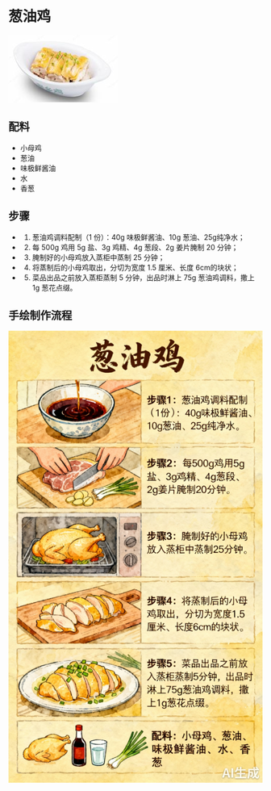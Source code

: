 # 葱油鸡

![葱油鸡](../images/葱油鸡.png)


## 配料
- 小母鸡
- 葱油
- 味极鲜酱油
- 水
- 香葱

## 步骤
- 1. 葱油鸡调料配制（1 份）：40g 味极鲜酱油、10g 葱油、25g纯净水；
- 2. 每 500g 鸡用 5g 盐、3g 鸡精、4g 葱段、2g 姜片腌制 20 分钟；
- 3. 腌制好的小母鸡放入蒸柜中蒸制 25 分钟；
- 4. 将蒸制后的小母鸡取出，分切为宽度 1.5 厘米、长度 6cm的块状；
- 5. 菜品出品之前放入蒸柜蒸制 5 分钟，出品时淋上 75g 葱油鸡调料，撒上 1g 葱花点缀。


## 手绘制作流程

![手绘制作流程](../images/蒸菜/葱油鸡.jpg)
